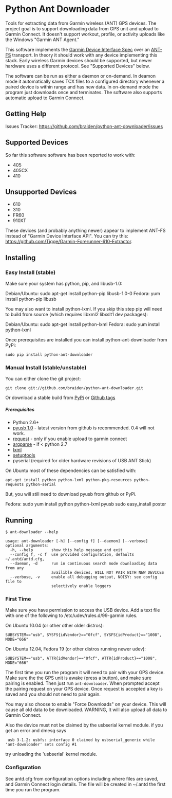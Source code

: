 # Python Ant Downloader

Tools for extracting data from Garmin wireless (ANT) GPS devices. The project goal is to support downloading data from GPS unit and upload to Garmin Connect. It doesn't support workout, profile, or activity uploads like the Windows "Garmin ANT Agent."

This software implements the [Garmin Device Interface Spec](http://www8.garmin.com/support/commProtocol.html) over an [ANT-FS](http://www.thisisant.com) transport. In theory it should work with any device implementing this stack. Early wireless Garmin devices should be supported, but newer hardware uses a different protocol. See "Supported Devices" below.

The software can be run as either a daemon or on-demand. In deamon mode it automatically saves TCX files to a configured directory whenever a paired device is within range and has new data. In on-demand mode the program just downloads once and terminates. The software also supports automatic upload to Garmin Connect.

## Getting Help

Issues Tracker: https://github.com/braiden/python-ant-downloader/issues

## Supported Devices

So far this software software has been reported to work with:

  * 405
  * 405CX
  * 410

## Unsupported Devices

  * 610
  * 310
  * FR60
  * 910XT

These devices (and probably anything newer) appear to implement ANT-FS instead of "Garmin Device Interface API". You can try this: https://github.com/Tigge/Garmin-Forerunner-610-Extractor.

## Installing

### Easy Install (stable)

Make sure your system has python, pip, and libusb-1.0:

Debian/Ubuntu:
    sudo apt-get install python-pip libusb-1.0-0
Fedora:
    yum install python-pip libusb

You may also want to install python-lxml. If you skip this step pip will need to build from source (which requires libxml2 libxslt1 dev packages):

Debian/Ubuntu:
    sudo apt-get install python-lxml
Fedora:
    sudo yum install python-lxml

Once prerequisites are installed you can install python-ant-downloader from PyPi:

    sudo pip install python-ant-downloader

### Manual Install (stable/unstable)

You can either clone the git project:

    git clone git://github.com/braiden/python-ant-downloader.git

Or download a stable build from [PyPi](http://pypi.python.org/pypi/python_ant_downloader) or [Github tags](https://github.com/braiden/python-ant-downloader/tags)

##### Prerequisites

 * Python 2.6+
 * [pyusb 1.0](https://github.com/walac/pyusb) - latest version from github is recommended. 0.4 will not work.
 * [request](http://docs.python-requests.org/en/latest/) - only if you enable upload to garmin connect
 * [argparse](http://pypi.python.org/pypi/argparse) - if < python 2.7
 * [lxml](http://pypi.python.org/pypi/lxml)
 * [setuptools](http://pypi.python.org/pypi/setuptools)
 * pyserial (required for older hardware revisions of USB ANT Stick)

On Ubuntu most of these dependencies can be satisfied with:

    apt-get install python python-lxml python-pkg-resources python-requests python-serial

But, you will still need to download pyusb from github or PyPi.

Fedora:
    sudo yum install python python-lxml pyusb
    sudo easy_install poster

## Running

    $ ant-downloader --help

    usage: ant-downloader [-h] [--config f] [--daemon] [--verbose]
    optional arguments:
      -h, --help        show this help message and exit
      --config f, -c f  use provided configuration, defaults ~/.antd/antd.cfg,
      --daemon, -d      run in continuous search mode downloading data from any
                        availible devices, WILL NOT PAIR WITH NEW DEVICES
      --verbose, -v     enable all debugging output, NOISY: see config file to
                        selectively enable loggers

### First Time

Make sure you have permission to access the USB device. Add a text file with one of the following to /etc/udev/rules.d/99-garmin.rules.

On Ubuntu 10.04 (or other other older distros):

    SUBSYSTEM=="usb", SYSFS{idVendor}=="0fcf", SYSFS{idProduct}=="1008", MODE="666"

On Ubuntu 12.04, Fedora 19 (or other distros running newer udev):

    SUBSYSTEM=="usb", ATTR{idVendor}=="0fcf", ATTR{idProduct}=="1008", MODE="666"

The first time you run the program it will need to pair with your GPS device. Make sure the the GPS unit is awake (press a button), and make sure pairing is enabled. Then just run <code>ant-downloader</code>. When prompted accept the pairing request on your GPS device. Once request is accepted a key is saved and you should not need to pair again.

You may also choose to enable "Force Downloads" on your device. This will cause all old data to be downloaded. WARNING, It will also upload all data to Garmin Connect.

Also the device must not be claimed by the usbserial kernel module.
if you get an error and dmesg says

     usb 3-1.2: usbfs: interface 0 claimed by usbserial_generic while 'ant-downloader' sets config #1

try unloading the 'usbserial' kernel module.

### Configuration

See antd.cfg from configuration options including where files are saved, and Garmin Connect login details. The file will be created in ~/.antd the first time you run the program.
